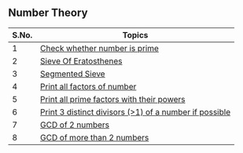## Number Theory

| S.No. | Topics |
| ----- | ------ |
| 1 | [Check whether number is prime](01-primality.cpp) |
| 2 | [Sieve Of Eratosthenes](02-sieve.cpp) |
| 3 | [Segmented Sieve](02-sieve.cpp) |
| 4 | [Print all factors of number](03-factors.cpp) |
| 5 | [Print all prime factors with their powers](03-factors.cpp) |
| 6 | [Print 3 distinct divisors (>1) of a number if possible](04-3distinct-divisor.cpp) |
| 7 | [GCD of 2 numbers](05-gcd.cpp) |
| 8 | [GCD of more than 2 numbers](05-gcd.cpp) |